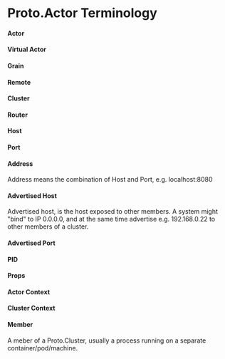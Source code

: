 # Proto.Actor Terminology

#### Actor

#### Virtual Actor

#### Grain

#### Remote

#### Cluster

#### Router

#### Host

#### Port

#### Address

Address means the combination of Host and Port, e.g. localhost:8080

#### Advertised Host

Advertised host, is the host exposed to other members.
A system might "bind" to IP 0.0.0.0, and at the same time advertise e.g. 192.168.0.22 to other members of a cluster.

#### Advertised Port

#### PID

#### Props

#### Actor Context

#### Cluster Context

#### Member

A meber of a Proto.Cluster, usually a process running on a separate container/pod/machine.
